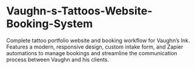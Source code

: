 # Vaughn-s-Tattoos-Website-Booking-System
Complete tattoo portfolio website and booking workflow for Vaughn’s Ink. Features a modern, responsive design, custom intake form, and Zapier automations to manage bookings and streamline the communication process between Vaughn and his clients.
